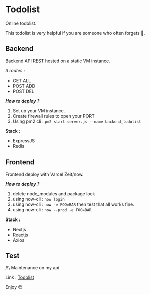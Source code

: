 # Todolist
Online todolist.

This todolist is very helpful if you are someone who often forgets 🤔.

## Backend

Backend API REST hosted on a static VM instance.

*3 routes :*
- GET ALL
- POST ADD
- POST DEL

***How to deploy ?***
1) Set up your VM instance.
2) Create firewall rules to open your PORT
3) Using pm2 cli : `pm2 start server.js --name backend_todolist`

**Stack :**
- ExpressJS
- Redis

## Frontend

Frontend deploy with Varcel Zeit/now.

***How to deploy ?***
1) delete node_modules and package lock
2) using now-cli : `now login`
3) using now-cli : `now -e FOO=BAR` then test that all works fine.
4) using now-cli : `now --prod -e FOO=BAR`

**Stack :**
- Nextjs
- Reactjs
- Axios

## Test
/!\ Maintenance on my api

Link : [Todolist](https://todolist.salimaouas.dev)

Enjoy 😊
